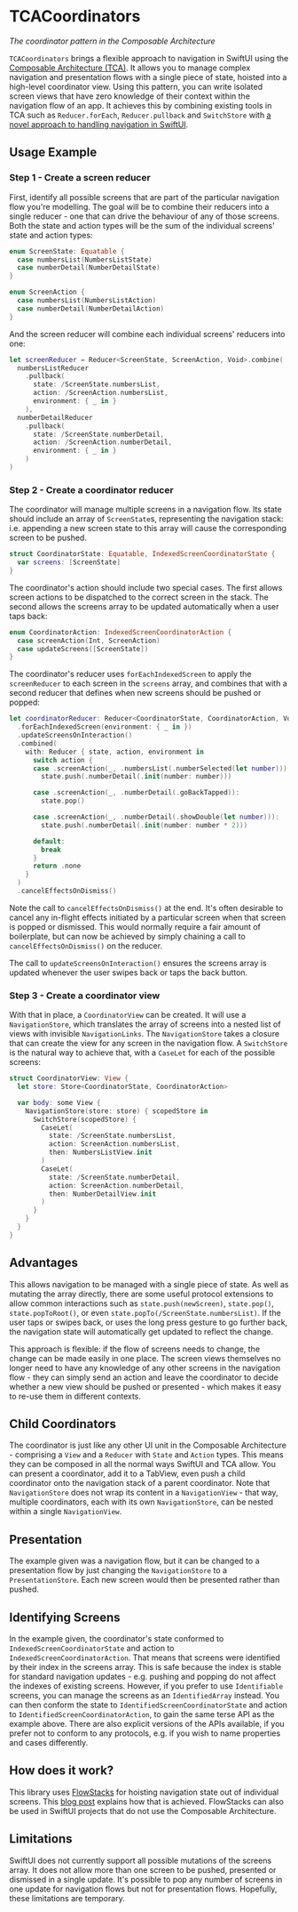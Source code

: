 # TCACoordinators

_The coordinator pattern in the Composable Architecture_

`TCACoordinators` brings a flexible approach to navigation in SwiftUI using the [Composable Architecture (TCA)](https://github.com/pointfreeco/swift-composable-architecture). It allows you to manage complex navigation and presentation flows with a single piece of state, hoisted into a high-level coordinator view. Using this pattern, you can write isolated screen views that have zero knowledge of their context within the navigation flow of an app. It achieves this by combining existing tools in TCA such as `Reducer.forEach`, `Reducer.pullback` and `SwitchStore` with [a novel approach to handling navigation in SwiftUI](https://github.com/johnpatrickmorgan/FlowStacks). 

## Usage Example

### Step 1 - Create a screen reducer

First, identify all possible screens that are part of the particular navigation flow you're modelling. The goal will be to combine their reducers into a single reducer - one that can drive the behaviour of any of those screens. Both the state and action types will be the sum of the individual screens' state and action types:

```swift
enum ScreenState: Equatable {
  case numbersList(NumbersListState)
  case numberDetail(NumberDetailState)
}

enum ScreenAction {
  case numbersList(NumbersListAction)
  case numberDetail(NumberDetailAction)
}
```

And the screen reducer will combine each individual screens' reducers into one:

```swift
let screenReducer = Reducer<ScreenState, ScreenAction, Void>.combine(
  numbersListReducer
    .pullback(
      state: /ScreenState.numbersList,
      action: /ScreenAction.numbersList,
      environment: { _ in }
    ),
  numberDetailReducer
    .pullback(
      state: /ScreenState.numberDetail,
      action: /ScreenAction.numberDetail,
      environment: { _ in }
    )
)
```

### Step 2 - Create a coordinator reducer

The coordinator will manage multiple screens in a navigation flow. Its state should include an array of `ScreenState`s, representing the navigation stack: i.e. appending a new screen state to this array will cause the corresponding screen to be pushed.

```swift
struct CoordinatorState: Equatable, IndexedScreenCoordinatorState {
  var screens: [ScreenState]
}
```

The coordinator's action should include two special cases. The first allows screen actions to be dispatched to the correct screen in the stack. The second allows the screens array to be updated automatically when a user taps back:

```swift
enum CoordinatorAction: IndexedScreenCoordinatorAction {
  case screenAction(Int, ScreenAction)
  case updateScreens([ScreenState])
}
```

The coordinator's reducer uses `forEachIndexedScreen` to apply the `screenReducer` to each screen in the `screens` array, and combines that with a second reducer that defines when new screens should be pushed or popped:

```swift
let coordinatorReducer: Reducer<CoordinatorState, CoordinatorAction, Void> = screenReducer
  .forEachIndexedScreen(environment: { _ in })
  .updateScreensOnInteraction()
  .combined(
    with: Reducer { state, action, environment in
      switch action {
      case .screenAction(_, .numbersList(.numberSelected(let number))):
        state.push(.numberDetail(.init(number: number)))

      case .screenAction(_, .numberDetail(.goBackTapped)):
        state.pop()

      case .screenAction(_, .numberDetail(.showDouble(let number))):
        state.push(.numberDetail(.init(number: number * 2)))

      default:
        break
      }
      return .none
    }
  )
  .cancelEffectsOnDismiss()
```

Note the call to `cancelEffectsOnDismiss()` at the end. It's often desirable to cancel any in-flight effects initiated by a particular screen when that screen is popped or dismissed. This would normally require a fair amount of boilerplate, but can now be achieved by simply chaining a call to `cancelEffectsOnDismiss()` on the reducer. 

The call to `updateScreensOnInteraction()` ensures the screens array is updated whenever the user swipes back or taps the back button.

### Step 3 - Create a coordinator view

With that in place, a `CoordinatorView` can be created. It will use a `NavigationStore`, which translates the array of screens into a nested list of views with invisible `NavigationLinks`. The `NavigationStore` takes a closure that can create the view for any screen in the navigation flow. A `SwitchStore` is the natural way to achieve that, with a `CaseLet` for each of the possible screens:

```swift
struct CoordinatorView: View {
  let store: Store<CoordinatorState, CoordinatorAction>

  var body: some View {
    NavigationStore(store: store) { scopedStore in
      SwitchStore(scopedStore) {
        CaseLet(
          state: /ScreenState.numbersList,
          action: ScreenAction.numbersList,
          then: NumbersListView.init
        )
        CaseLet(
          state: /ScreenState.numberDetail,
          action: ScreenAction.numberDetail,
          then: NumberDetailView.init
        )
      }
    }
  }
}
```

## Advantages

This allows navigation to be managed with a single piece of state. As well as mutating the array directly, there are some useful protocol extensions to allow common interactions such as `state.push(newScreen)`, `state.pop()`, `state.popToRoot()`, or even `state.popTo(/ScreenState.numbersList)`. If the user taps or swipes back, or uses the long press gesture to go further back, the navigation state will automatically get updated to reflect the change.

This approach is flexible: if the flow of screens needs to change, the change can be made easily in one place. The screen views themselves no longer need to have any knowledge of any other screens in the navigation flow - they can simply send an action and leave the coordinator to decide whether a new view should be pushed or presented - which makes it easy to re-use them in different contexts.

## Child Coordinators

The coordinator is just like any other UI unit in the Composable Architecture - comprising a `View` and a `Reducer` with `State` and `Action` types. This means they can be composed in all the normal ways SwiftUI and TCA allow. You can present a coordinator, add it to a TabView, even push a child coordinator onto the navigation stack of a parent coordinator. Note that `NavigationStore` does not wrap its content in a `NavigationView` - that way, multiple coordinators, each with its own `NavigationStore`, can be nested within a single `NavigationView`.

## Presentation

The example given was a navigation flow, but it can be changed to a presentation flow by just changing the `NavigationStore` to a `PresentationStore`. Each new screen would then be presented rather than pushed.

## Identifying Screens

In the example given, the coordinator's state conformed to `IndexedScreenCoordinatorState` and action to `IndexedScreenCoordinatorAction`. That means that screens were identified by their index in the screens array. This is safe because the index is stable for standard navigation updates - e.g. pushing and popping do not affect the indexes of existing screens. However, if you prefer to use `Identifiable` screens, you can manage the screens as an `IdentifiedArray` instead. You can then conform the state to `IdentifiedScreenCoordinatorState` and action to `IdentifiedScreenCoordinatorAction`, to gain the same terse API as the example above. There are also explicit versions of the APIs available, if you prefer not to conform to any protocols, e.g. if you wish to name properties and cases differently.

## How does it work?

This library uses [FlowStacks](https://github.com/johnpatrickmorgan/FlowStacks) for hoisting navigation state out of individual screens. This [blog post](https://johnpatrickmorgan.github.io/2021/07/03/NStack/) explains how that is achieved. FlowStacks can also be used in SwiftUI projects that do not use the Composable Architecture.   

## Limitations

SwiftUI does not currently support all possible mutations of the screens array. It does not allow more than one screen to be pushed, presented or dismissed in a single update. It's possible to pop any number of screens in one update for navigation flows but not for presentation flows. Hopefully, these limitations are temporary.
